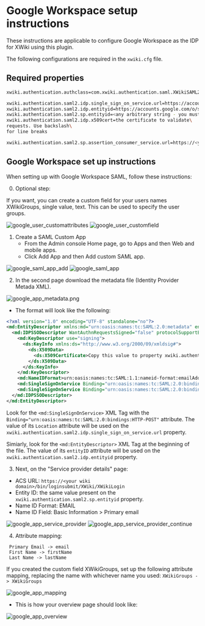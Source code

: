# Google Workspace setup instructions

These instructions are applicable to configure Google Workspace as the IDP for XWiki
using this plugin.  

The following configurations are required in the `xwiki.cfg` file.

## Required properties

```sh
xwiki.authentication.authclass=com.xwiki.authentication.saml.XWikiSAML20Authenticator

xwiki.authentication.saml2.idp.single_sign_on_service.url=https://accounts.google.com/o/saml2/idp?idpid=<Copy from google>
xwiki.authentication.saml2.idp.entityid=https://accounts.google.com/o/saml2?idpid=<Copy from google>
xwiki.authentication.saml2.sp.entityid=<any arbitrary string - you must use this when google asks>
xwiki.authentication.saml2.idp.x509cert=the certificate to validate\
requests. Use backslash\
for line breaks

xwiki.authentication.saml2.sp.assertion_consumer_service.url=https://<your wiki domain>/bin/loginsubmit/XWiki/XWikiLogin
```

## Google Workspace set up instructions

When setting up with Google Workspace SAML, follow these instructions:

0. Optional step:

If you want, you can create a custom field for your users names XWikiGroups, single value, text. 
This can be used to specify the user groups.

![google_user_customattributes](images/google_user_customattributes.png)
![google_user_customfield](images/google_user_customfield.png)

1. Create a SAML Custom App
    + From the Admin console Home page, go to Apps and then Web and mobile apps.
    + Click Add App and then Add custom SAML app.

![google_saml_app_add](images/google_saml_app_add.png)
![google_saml_app](images/google_saml_app.png)

2. In the second page download the metadata file (Identity Provider Metada XML). 
   
![google_app_metadata.png](images/google_app_metadata.png)

+ The format will look like the following:

```xml
<?xml version="1.0" encoding="UTF-8" standalone="no"?>
<md:EntityDescriptor xmlns:md="urn:oasis:names:tc:SAML:2.0:metadata" entityID="https://accounts.google.com/o/saml2?idpid=<IDPID>" validUntil="...">
  <md:IDPSSODescriptor WantAuthnRequestsSigned="false" protocolSupportEnumeration="urn:oasis:names:tc:SAML:2.0:protocol">
    <md:KeyDescriptor use="signing">
      <ds:KeyInfo xmlns:ds="http://www.w3.org/2000/09/xmldsig#">
        <ds:X509Data>
          <ds:X509Certificate>Copy this value to property xwiki.authentication.saml2.idp.x509cert</ds:X509Certificate>
        </ds:X509Data>
      </ds:KeyInfo>
    </md:KeyDescriptor>
    <md:NameIDFormat>urn:oasis:names:tc:SAML:1.1:nameid-format:emailAddress</md:NameIDFormat>
    <md:SingleSignOnService Binding="urn:oasis:names:tc:SAML:2.0:bindings:HTTP-Redirect" Location="https://accounts.google.com/o/saml2/idp?idpid=<IDPID>"/>
    <md:SingleSignOnService Binding="urn:oasis:names:tc:SAML:2.0:bindings:HTTP-POST" Location="https://accounts.google.com/o/saml2/idp?idpid=<IDPID>"/>
  </md:IDPSSODescriptor>
</md:EntityDescriptor>
```

Look for the `<md:SingleSignOnService>` XML Tag with the `Binding="urn:oasis:names:tc:SAML:2.0:bindings:HTTP-POST"` attribute. The value of its `Location` attribute will be used on the `xwiki.authentication.saml2.idp.single_sign_on_service.url` property.

Simiarly, look for the `<md:EntityDescriptor>` XML Tag at the beginning of the file. The value of its `entityID` attribute will be used on the `xwiki.authentication.saml2.idp.entityid` property.

3. Next, on the "Service provider details" page:

+ ACS URL: `https://<your wiki domain>/bin/loginsubmit/XWiki/XWikiLogin`
+ Entity ID: the same value present on the `xwiki.authentication.saml2.sp.entityid` property.
+ Name ID Format: EMAIL
+ Name ID Field: Basic Information > Primary email

![google_app_service_provider](images/google_app_service_provider.png)
![google_app_service_provider_continue](images/google_app_service_provider_continue.png)

4. Attribute mapping:
```
 Primary Email -> email
 First Name -> firstName
 Last Name -> lastName
```
If you created the custom field XWikiGroups, set up the following attribute mapping, replacing the name with whichever name you used:
`XWikiGroups -> XWikiGroups` 

![google_app_mapping](images/google_app_mapping.png)

+ This is how your overview page should look like:

![google_app_overview](images/google_app_overview.png)
